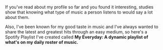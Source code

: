 If you've read about my profile so far and you found it interesting, studies show that knowing what type of music a person listens to would say a lot about them.

Also, I've been known for my good taste in music and I've always wanted to share the latest and greatest hits through an easy medium, so here's a Spotify Playlist I've created called **My Everyday: A dynamic playlist of what's on my daily roster of music.**
